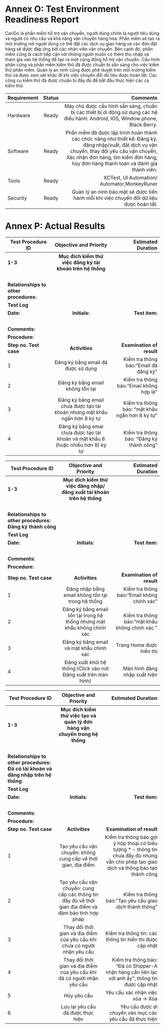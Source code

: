 # Annex O: Test Environment Readiness Report
CariGo là phần mềm hỗ trợ vận chuyển, người dùng chính là người tiêu dùng và người có nhu cầu và khả năng vận chuyển hàng hóa. Phần mềm sẽ tạo ra môi trường nơi người dùng có thể đặt các dịch vụ giao hàng và các đơn đặt hàng sẽ được đáp ứng bởi các nhân viên vận chuyển. Bên cạnh đó, phần mềm cũng là cách tiếp cận với những người muốn có thêm thu nhập và tham gia vào hệ thống để tạo ra một cộng đồng hỗ trợ vận chuyển.
Cấu hình phần cứng và phần mềm kiểm thử đã được chuẩn bị sẵn sàng cho việc kiểm thử phần mềm. Quản lý an ninh cũng được phê duyệt trên môi trường kiểm thử và được xem xét khác đi khi việc chuyển đổi dữ liệu được hoàn tất. Các công cụ kiểm thử đã được chuẩn bị đầy đủ để bắt đầu thực hiện các ca kiểm thử.

| Requirement        | Status           | Comments  |
| ------------- |:-------------:| -----:|
|Hardware      | Ready | Máy chủ được cấu hình sẵn sàng, chuẩn bị các thiết bị di động sử dụng các hệ điều hành: Android, IOS, Window phone, Black Berry. |
| Software     | Ready      |  Phần mềm đã được lập trình hoàn thành các chức năng như thiết kế: Đăng ký, đăng nhập/xuất, đặt dịch vụ vận chuyển, thay đổi yêu cầu vận chuyển, Xác nhận đơn hàng, tìm kiếm đơn hàng, hủy đơn hàng thanh toán và đánh giá thành viên.|
| Tools | Ready      | XCTest, UI Automation/ Automator,MonkeyRuner |
| Security | Ready      | Quản lý an ninh bảo mật sẽ được tiến hành mỗi khi việc chuyển đổi dữ liệu được hoàn tất. |

# Annex P: Actual Results
| Test Procedure ID        |Objective and Priority         | Estimated Duration |
| ------------- |:-------------:| -----:|
| **1-3**     | **Mục đích kiểm thử việc đăng ký tài khoản trên hệ thống** |  |
|  <br>    |     |   |
|**Relationships to other procedures:**       | 
| **Test Log**       | 	
| **Date:** | **Initials:**     | **Test item:** |  **Ok/ Not Ok** |
| <br> |      |  |   |
|**Comments:**  |
|**Procedure:** |
|**Step no. Test case** |**Activities** |**Examination of result** | **Actual results** |**OK** |
|1 |Đăng ký bằng email đã được sử dụng |Kiểm tra thông báo:“Email đã đăng ký”|Hiển thị:“Email đã đăng ký” |OK |
|2 |Đăng ký bằng email không tồn tại |Kiểm tra thông báo:“Email không hợp lệ” | Hiển thị:“Email không hợp lệ” |OK |
|3 |Đăng ký băng email chưa được tạo tài khoản nhưng mật khẩu ngắn hơn 8 ký tự |Kiểm tra thông báo: “mật khẩu ngắn hơn 8 ký tự” |Hiển thị “mật khẩu ngắn hơn 8 ký tự” |OK |
|4 |Đăng ký bằng emai chưa được tạo tài khoản và mật khẩu 8 (hoặc nhiều hơn 8) ký tự  |Kiểm tra thông báo: “Đăng ký thành công” | hiển thị thông báo : “Đăng ký thành công”|OK|

| Test Procedure ID        |Objective and Priority         | Estimated Duration  |
| ------------- |:-------------:| -----:|
| **1-3**     | **Mục đích kiểm thử việc đăng nhập/ đăng xuất tài khoản trên hệ thống** |  |
|  <br>    |     |   |
|**Relationships to other procedures: Đăng ký thành công**    | 
| **Test Log**       | 	
| **Date:** | **Initials:**     | **Test item:** |  **Ok/ Not Ok** |
| <br> |      |  |   |
|**Comments:**  |
|**Procedure:** |
|**Step no. Test case** |**Activities** |**Examination of result** | **Actual results** |**OK** |
|1 |Đăng nhập bằng email không tồn tại trong hệ thống |Kiểm tra thông báo:“Email không chính xác”|Hiển thị:“Email không chính xác” |OK |
|2 |Đăng ký bằng email tồn tại trong hệ thống nhưng mật khẩu không chính xác |Kiểm tra thông báo:“mật khẩu không chính xác ”| Hiển thị:“mật khẩu không chính xác” |OK |
|3 |Đăng ký băng email và mật khẩu chính xác |Trang Home được hiển thị |Hiển thị trang Home|OK |
|4 |Đăng xuất khỏi hệ thống (Click vào nút Đăng xuất trên màn hình)  |Màn hình đăng nhập xuất hiện | hiển thị thông báo : “Đăng ký thành công”|OK|

| Test Procedure ID        |Objective and Priority         | Estimated Duration |
| ------------- |:-------------:| -----:|
| **1-3**     | **Mục đích kiểm thử việc tạo và quản lý đơn hàng vận chuyển trong hệ thống** |  |
|  <br>    |     |   |
|**Relationships to other procedures: Đã có tài khoản và đăng nhập trên hệ thống**    | 
| **Test Log**       | 	
| **Date:** | **Initials:**     | **Test item:** |  **Ok/ Not Ok** |
| <br> |      |  |   |
|**Comments:**  |
|**Procedure:** |
|**Step no. Test case** |**Activities** |**Examination of result** | **Actual results** |**OK** |
|1 |Tạo yêu cầu vận chuyển: không cung cấp về thời gian, địa điểm |Kiểm tra thông báo gợi ý hộp thoại có biểu tượng * - thông tin chưa đầy đủ nhưng vẫn cho phép tạo giao dịch và thông báo tạo thành công|hộp thoại hiển thị biểu tượng * - thông tin chưa đầy đủ nhưng vẫn cho phép tạo giao dịch và thông báo tạo thành công |OK |
|2 |Tạo yêu cầu vận chuyển: cung cấp các thông tin đầy đủ về thời gian địa điểm và đảm bảo tính hợp pháp |Kiểm tra thông báo:“Tạo yêu cầu giao dịch thành thông”| Hiển thị:“ Tạo yêu cầu giao dịch thành thông”|OK |
|3 |Thay đổi thời gian và địa điểm của yêu cầu khi chưa có người nhận yêu cầu |Kiểm tra thông tin: các thông tin hiển thị được cập nhật |các thông tin hiển thị được cập nhật|OK |
|4 |Thay đổi thời gian và địa điểm của yêu cầu khi đã có người nhận yêu cầu  |Kiểm tra thông báo: “Đã có Shipper-A nhận hàng cần liên lạc với anh ấy”, thông tin được cập nhật | Hiển thị thông báo: “Đã có Shipper-A nhận hàng cần liên lạc với anh ấy”, thông tin được cập nhật|OK|
|5 |Hủy yêu cầu |Yêu cầu xác nhận việc xóa -> Xóa |Yêu cầu xác nhận việc xóa -> Xóa|OK|
|6 |Lưu lại yêu cầu đã được thực hiện |Yêu cầu được di chuyển vào mục các yêu cầu đã thực hiện|Yêu cầu được di chuyển vào mục các yêu cầu đã thực hiện|OK|
























